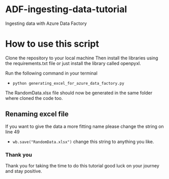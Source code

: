 # ADF-ingesting-data-tutorial
Ingesting data with Azure Data Factory 

# How to use this script 

Clone the repository to your local machine 
Then install the libraries using the requirements.txt file 
or just install the library called openpyxl.

Run the following command in your terminal 

-   `python generating_excel_for_azure_data_factory.py` 

The RandomData.xlsx file should now be generated in the same folder where cloned the code too.

## Renaming excel file 

If you want to give the data a more fitting name please change the string on line 49
-   `wb.save("RandomData.xlsx")`
change this string to anything you like. 

### Thank you 
Thank you for taking the time to do this tutorial good luck on your journey and stay positive. 

